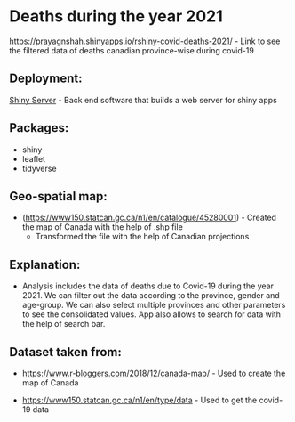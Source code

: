 # Deaths during the year 2021

https://prayagnshah.shinyapps.io/rshiny-covid-deaths-2021/ - Link to see the filtered data of deaths canadian province-wise during covid-19

## Deployment:

[Shiny Server](https://www.shinyapps.io/) - Back end software that builds a web server for shiny apps

## Packages:

* shiny
* leaflet
* tidyverse

## Geo-spatial map:

* (https://www150.statcan.gc.ca/n1/en/catalogue/45280001) - Created the map of Canada with the help of .shp file
    * Transformed the file with the help of Canadian projections

## Explanation:

* Analysis includes the data of deaths due to Covid-19 during the year 2021. We can filter out the data according to the province, gender and age-group. We can also select multiple provinces and other parameters to see the consolidated values. App also allows to search for data with the help of search bar.

## Dataset taken from:

* https://www.r-bloggers.com/2018/12/canada-map/ - Used to create the map of Canada

* https://www150.statcan.gc.ca/n1/en/type/data - Used to get the covid-19 data




